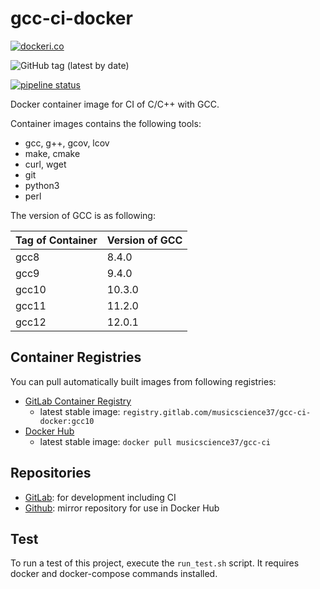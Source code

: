 # gcc-ci-docker

[![dockeri.co](https://dockeri.co/image/musicscience37/gcc-ci)](https://hub.docker.com/r/musicscience37/gcc-ci)

![GitHub tag (latest by date)](https://img.shields.io/github/v/tag/MusicScience37/gcc-ci-docker?label=latest)

[![pipeline status](https://gitlab.com/musicscience37/gcc-ci-docker/badges/develop/pipeline.svg)](https://gitlab.com/musicscience37/gcc-ci-docker/commits/develop)

Docker container image for CI of C/C++ with GCC.

Container images contains the following tools:

- gcc, g++, gcov, lcov
- make, cmake
- curl, wget
- git
- python3
- perl

The version of GCC is as following:

| Tag of Container | Version of GCC |
| :--------------- | :------------- |
| gcc8             | 8.4.0          |
| gcc9             | 9.4.0          |
| gcc10            | 10.3.0         |
| gcc11            | 11.2.0         |
| gcc12            | 12.0.1         |

## Container Registries

You can pull automatically built images from following registries:

- [GitLab Container Registry](https://gitlab.com/musicscience37/gcc-ci-docker/container_registry)
  - latest stable image: `registry.gitlab.com/musicscience37/gcc-ci-docker:gcc10`
- [Docker Hub](https://hub.docker.com/r/musicscience37/gcc-ci)
  - latest stable image: `docker pull musicscience37/gcc-ci`

## Repositories

- [GitLab](https://gitlab.com/musicscience37/gcc-ci-docker):
  for development including CI
- [Github](https://github.com/MusicScience37/gcc-ci-docker):
  mirror repository for use in Docker Hub

## Test

To run a test of this project, execute the `run_test.sh` script.
It requires docker and docker-compose commands installed.
